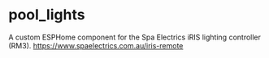 # pool_lights
A custom ESPHome component for the Spa Electrics iRIS lighting controller (RM3).
https://www.spaelectrics.com.au/iris-remote
